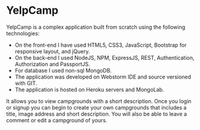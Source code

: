 # YelpCamp

YelpCamp is a complex application built from scratch using the following technologies:

- On the front-end I have used HTML5, CSS3, JavaScript, Bootstrap for responsive layout, and jQuery.
- On the back-end I used NodeJS, NPM, ExpressJS, REST, Authentication, Authorization and PassportJS.
- For database I used non-sql MongoDB.
- The application was developed on Webstorm IDE and source versioned with GIT.
- The application is hosted on Heroku servers and MongoLab.

It  allows you to view campgrounds with a short description. Once you login or signup you can begin to create your own campgrounds that includes a title, image address and short description. You will also be able to leave a comment or edit a campground of yours.
